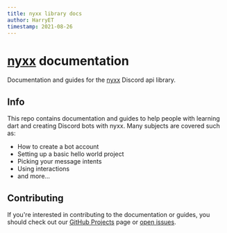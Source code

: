 ```yaml
---
title: nyxx library docs
author: HarryET
timestamp: 2021-08-26
---
```


# [nyxx](https://github.com/nyxx-discord/nyxx) documentation

Documentation and guides for the [nyxx](https://github.com/nyxx-discord/nyxx) Discord api library.

## Info

This repo contains documentation and guides to help people with learning dart and creating Discord bots with nyxx. Many subjects are covered such as:
- How to create a bot account
- Setting up a basic hello world project
- Picking your message intents
- Using interactions
- and more...

## Contributing

If you're interested in contributing to the documentation or guides, you should check out our [GitHub Projects](https://github.com/nyxx-discord/nyxx-docs/projects) page 
or [open issues](https://github.com/nyxx-discord/nyxx-docs/issues).
